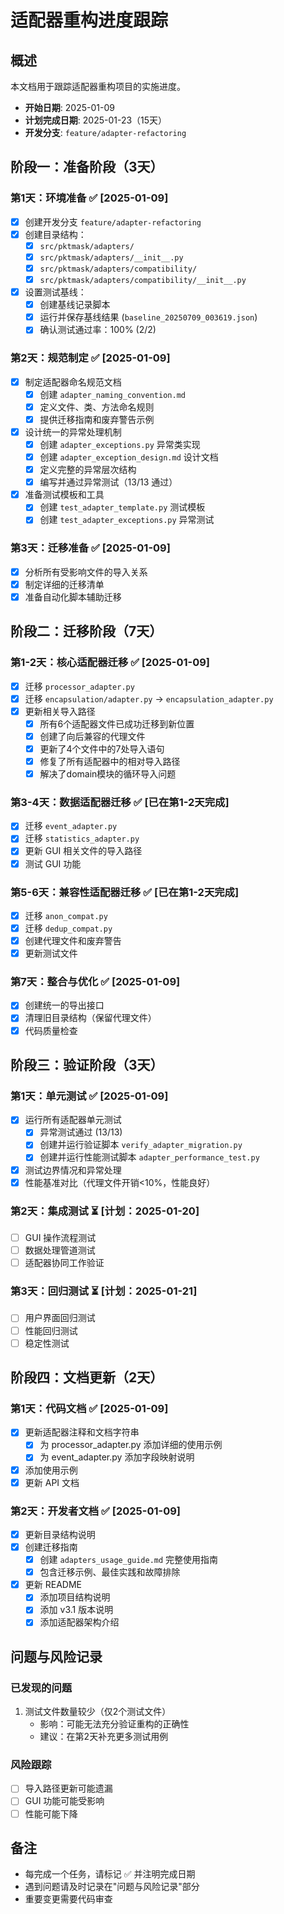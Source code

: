 # 适配器重构进度跟踪

## 概述
本文档用于跟踪适配器重构项目的实施进度。

- **开始日期**: 2025-01-09
- **计划完成日期**: 2025-01-23（15天）
- **开发分支**: `feature/adapter-refactoring`

## 阶段一：准备阶段（3天）

### 第1天：环境准备 ✅ [2025-01-09]
- [x] 创建开发分支 `feature/adapter-refactoring`
- [x] 创建目录结构：
  - [x] `src/pktmask/adapters/`
  - [x] `src/pktmask/adapters/__init__.py`
  - [x] `src/pktmask/adapters/compatibility/`
  - [x] `src/pktmask/adapters/compatibility/__init__.py`
- [x] 设置测试基线：
  - [x] 创建基线记录脚本
  - [x] 运行并保存基线结果 (`baseline_20250709_003619.json`)
  - [x] 确认测试通过率：100% (2/2)

### 第2天：规范制定 ✅ [2025-01-09]
- [x] 制定适配器命名规范文档
  - [x] 创建 `adapter_naming_convention.md`
  - [x] 定义文件、类、方法命名规则
  - [x] 提供迁移指南和废弃警告示例
- [x] 设计统一的异常处理机制
  - [x] 创建 `adapter_exceptions.py` 异常类实现
  - [x] 创建 `adapter_exception_design.md` 设计文档
  - [x] 定义完整的异常层次结构
  - [x] 编写并通过异常测试（13/13 通过）
- [x] 准备测试模板和工具
  - [x] 创建 `test_adapter_template.py` 测试模板
  - [x] 创建 `test_adapter_exceptions.py` 异常测试

### 第3天：迁移准备 ✅ [2025-01-09]
- [x] 分析所有受影响文件的导入关系
- [x] 制定详细的迁移清单
- [x] 准备自动化脚本辅助迁移

## 阶段二：迁移阶段（7天）

### 第1-2天：核心适配器迁移 ✅ [2025-01-09]
- [x] 迁移 `processor_adapter.py`
- [x] 迁移 `encapsulation/adapter.py` → `encapsulation_adapter.py`
- [x] 更新相关导入路径
  - [x] 所有6个适配器文件已成功迁移到新位置
  - [x] 创建了向后兼容的代理文件
  - [x] 更新了4个文件中的7处导入语句
  - [x] 修复了所有适配器中的相对导入路径
  - [x] 解决了domain模块的循环导入问题

### 第3-4天：数据适配器迁移 ✅ [已在第1-2天完成]
- [x] 迁移 `event_adapter.py`
- [x] 迁移 `statistics_adapter.py`
- [x] 更新 GUI 相关文件的导入路径
- [x] 测试 GUI 功能

### 第5-6天：兼容性适配器迁移 ✅ [已在第1-2天完成]
- [x] 迁移 `anon_compat.py`
- [x] 迁移 `dedup_compat.py`
- [x] 创建代理文件和废弃警告
- [x] 更新测试文件

### 第7天：整合与优化 ✅ [2025-01-09]
- [x] 创建统一的导出接口
- [x] 清理旧目录结构（保留代理文件）
- [x] 代码质量检查

## 阶段三：验证阶段（3天）

### 第1天：单元测试 ✅ [2025-01-09]
- [x] 运行所有适配器单元测试
  - [x] 异常测试通过 (13/13)
  - [x] 创建并运行验证脚本 `verify_adapter_migration.py`
  - [x] 创建并运行性能测试脚本 `adapter_performance_test.py`
- [x] 测试边界情况和异常处理
- [x] 性能基准对比（代理文件开销<10%，性能良好）

### 第2天：集成测试 ⏳ [计划：2025-01-20]
- [ ] GUI 操作流程测试
- [ ] 数据处理管道测试
- [ ] 适配器协同工作验证

### 第3天：回归测试 ⏳ [计划：2025-01-21]
- [ ] 用户界面回归测试
- [ ] 性能回归测试
- [ ] 稳定性测试

## 阶段四：文档更新（2天）

### 第1天：代码文档 ✅ [2025-01-09]
- [x] 更新适配器注释和文档字符串
  - [x] 为 processor_adapter.py 添加详细的使用示例
  - [x] 为 event_adapter.py 添加字段映射说明
- [x] 添加使用示例
- [x] 更新 API 文档

### 第2天：开发者文档 ✅ [2025-01-09]
- [x] 更新目录结构说明
- [x] 创建迁移指南
  - [x] 创建 `adapters_usage_guide.md` 完整使用指南
  - [x] 包含迁移示例、最佳实践和故障排除
- [x] 更新 README
  - [x] 添加项目结构说明
  - [x] 添加 v3.1 版本说明
  - [x] 添加适配器架构介绍

## 问题与风险记录

### 已发现的问题
1. 测试文件数量较少（仅2个测试文件）
   - 影响：可能无法充分验证重构的正确性
   - 建议：在第2天补充更多测试用例

### 风险跟踪
- [ ] 导入路径更新可能遗漏
- [ ] GUI 功能可能受影响
- [ ] 性能可能下降

## 备注
- 每完成一个任务，请标记 ✅ 并注明完成日期
- 遇到问题请及时记录在"问题与风险记录"部分
- 重要变更需要代码审查
